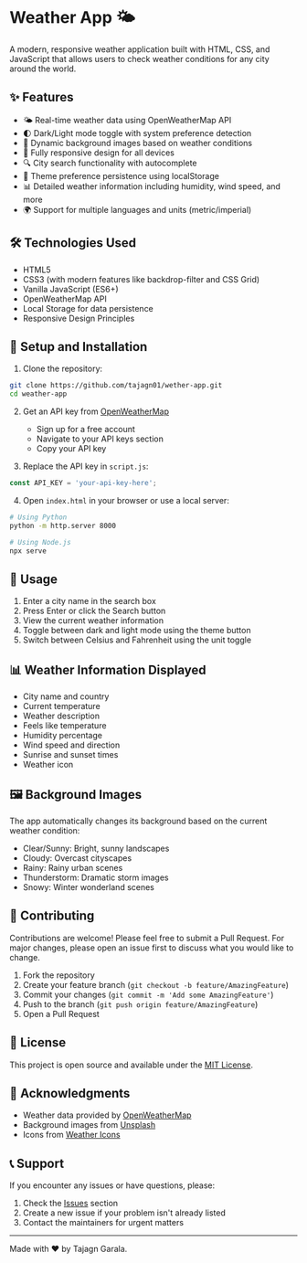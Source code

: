 # Weather App 🌤️

A modern, responsive weather application built with HTML, CSS, and JavaScript that allows users to check weather conditions for any city around the world.

## ✨ Features

- 🌤️ Real-time weather data using OpenWeatherMap API
- 🌓 Dark/Light mode toggle with system preference detection
- 🎨 Dynamic background images based on weather conditions
- 📱 Fully responsive design for all devices
- 🔍 City search functionality with autocomplete
- 💾 Theme preference persistence using localStorage
- 📊 Detailed weather information including humidity, wind speed, and more
- 🌍 Support for multiple languages and units (metric/imperial)

## 🛠️ Technologies Used

- HTML5
- CSS3 (with modern features like backdrop-filter and CSS Grid)
- Vanilla JavaScript (ES6+)
- OpenWeatherMap API
- Local Storage for data persistence
- Responsive Design Principles

## 🚀 Setup and Installation

1. Clone the repository:
```bash
git clone https://github.com/tajagn01/wether-app.git
cd weather-app
```

2. Get an API key from [OpenWeatherMap](https://openweathermap.org/api)
   - Sign up for a free account
   - Navigate to your API keys section
   - Copy your API key

3. Replace the API key in `script.js`:
```javascript
const API_KEY = 'your-api-key-here';
```

4. Open `index.html` in your browser or use a local server:
```bash
# Using Python
python -m http.server 8000

# Using Node.js
npx serve
```

## 📱 Usage

1. Enter a city name in the search box
2. Press Enter or click the Search button
3. View the current weather information
4. Toggle between dark and light mode using the theme button
5. Switch between Celsius and Fahrenheit using the unit toggle

## 📊 Weather Information Displayed

- City name and country
- Current temperature
- Weather description
- Feels like temperature
- Humidity percentage
- Wind speed and direction
- Sunrise and sunset times
- Weather icon

## 🖼️ Background Images

The app automatically changes its background based on the current weather condition:
- Clear/Sunny: Bright, sunny landscapes
- Cloudy: Overcast cityscapes
- Rainy: Rainy urban scenes
- Thunderstorm: Dramatic storm images
- Snowy: Winter wonderland scenes

## 🤝 Contributing

Contributions are welcome! Please feel free to submit a Pull Request. For major changes, please open an issue first to discuss what you would like to change.

1. Fork the repository
2. Create your feature branch (`git checkout -b feature/AmazingFeature`)
3. Commit your changes (`git commit -m 'Add some AmazingFeature'`)
4. Push to the branch (`git push origin feature/AmazingFeature`)
5. Open a Pull Request

## 📝 License

This project is open source and available under the [MIT License](LICENSE).

## 🙏 Acknowledgments

- Weather data provided by [OpenWeatherMap](https://openweathermap.org/)
- Background images from [Unsplash](https://unsplash.com/)
- Icons from [Weather Icons](https://erikflowers.github.io/weather-icons/)

## 📞 Support

If you encounter any issues or have questions, please:
1. Check the [Issues](https://github.com/yourusername/weather-app/issues) section
2. Create a new issue if your problem isn't already listed
3. Contact the maintainers for urgent matters

---


Made with ❤️ by Tajagn Garala.